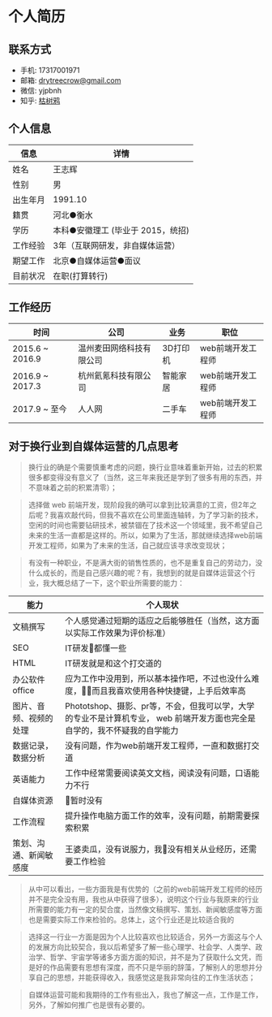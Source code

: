 # 个人简历

## 联系方式

- 手机: 17317001971
- 邮箱: <drytreecrow@gmail.com>
- 微信: yjpbnh
- 知乎: [枯树鸦](https://www.zhihu.com/people/wang-zhi-hui-12-92/activities)

## 个人信息

| 信息     | 详情                              |
| -------- | --------------------------------- |
| 姓名     | 王志辉                            |
| 性别     | 男                                |
| 出生年月 | 1991.10                           |
| 籍贯     | 河北●衡水                         |
| 学历     | 本科●安徽理工 (毕业于 2015，统招) |
| 工作经验 | 3年（互联网研发，非自媒体运营）   |
| 期望工作 | 北京●自媒体运营●面议              |
| 目前状况 | 在职(打算转行)                    |

## 工作经历

| 时间            | 公司                     | 业务     | 职位              |
| --------------- | ------------------------ | -------- | ----------------- |
| 2015.6 ~ 2016.9 | 温州麦田网络科技有限公司 | 3D打印机 | web前端开发工程师 |
| 2016.9 ~ 2017.3 | 杭州氦氪科技有限公司     | 智能家居 | web前端开发工程师 |
| 2017.9 ~ 至今   | 人人网                   | 二手车   | web前端开发工程师 |

## 对于换行业到自媒体运营的几点思考

> 换行业的确是个需要慎重考虑的问题，换行业意味着重新开始，过去的积累很多都变得没有意义了（当然，这三年来我还是学到了很多有用的东西，并不意味着之前的积累清零）；

> 选择做 web 前端开发，现阶段我的确可以拿到比较满意的工资，但2年之后呢？我喜欢敲代码，但我不喜欢在公司里面连轴转，为了学习新的技术，空闲的时间也需要钻研技术，被禁锢在了技术这一个领域里，我不希望自己未来的生活一直都是这样的。所以，如果为了生活，那就继续选择web前端开发工程师，如果为了未来的生活，自己就应该寻求改变现状；

> 有没有一种职业，不是满大街的销售性质的，也不是重复自己的劳动力，没什么成长的，而是自己感兴趣的呢？有，我想到的就是自媒体运营这个行业，我大概总结了一下，这个职业所需要的能力：

| 能力                   | 个人现状                                                                                                                  |
| ---------------------- | ------------------------------------------------------------------------------------------------------------------------- |
| 文稿撰写               | 个人感觉通过短期的适应之后能够胜任（当然，这方面以实际工作效果为评价标准）                                                |
| SEO                    | IT研发都懂一些                                                                                                           |
| HTML                   | IT研发就是和这个打交道的                                                                                                  |
| 办公软件 office        | 应为工作中没用到，所以基本操作吧，不过也没什么难度，而且我喜欢使用各种快捷键，上手后效率高                              |
| 图片、音频、视频的处理 | Phototshop、摄影、pr等，不会，但我可以学，大学的专业不是计算机专业， web 前端开发方面也完全是自学的，我不怀疑我的自学能力 |
| 数据记录，数据分析     | 没有问题，作为web前端开发工程师，一直和数据打交道                                                                         |
| 英语能力               | 工作中经常需要阅读英文文档，阅读没有问题，口语能力不行                                                                    |
| 自媒体资源             | 暂时没有                                                                                                                 |
| 工作流程               | 提升操作电脑方面工作的效率，没有问题，前期需要探索积累                                                                    |
| 策划、沟通、新闻敏感度 | 王婆卖瓜，没有说服力，我没有相关从业经历，还需要工作检验                                                                 |

> 从中可以看出，一些方面我是有优势的（之前的web前端开发工程师的经历并不是完全没有用，我也从中获得了很多），说明这个行业与我原来的行业所需要的能力有一定的契合度，当然像文稿撰写、策划、新闻敏感度等方面也是需要实际工作来检验的。总体上，这个行业还是比较适合我的

> 选择这一行业一方面是因为个人比较喜欢也比较适合，另外一方面这与个人的发展方向比较契合，我以后希望多了解一些心理学、社会学、人类学、政治学、哲学、宇宙学等诸多方面方面的知识，并不是为了获取什么文凭，而是好的作品需要有思想有深度，而不只是华丽的辞藻，了解别人的思想并分享自己的思想，并能获得收入，我感觉这是我非常向往的工作生活状态；

> 自媒体运营可能和我期待的工作有些出入，我也了解这一点，工作是工作，另外，了解如何推广也是很有必要的。